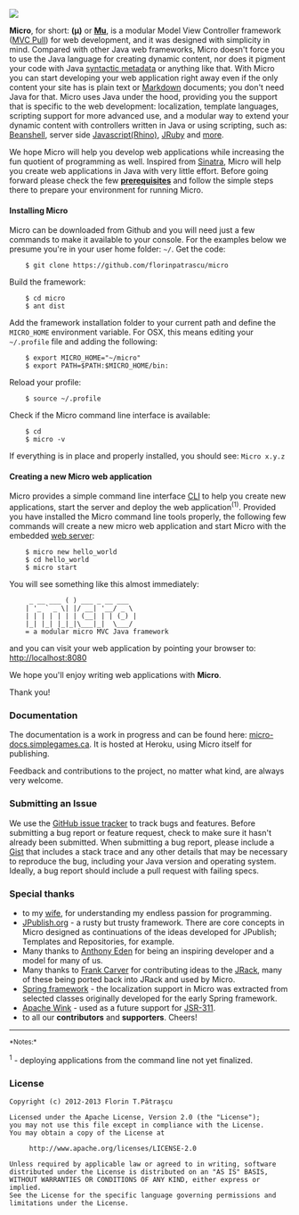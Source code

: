 ![](http://micro-docs.simplegames.ca/images/micro-logo.png)

**Micro**, for short: **(μ)** or **[Mu](http://en.wikipedia.org/wiki/Mu_\(letter\))**, is a modular Model View Controller framework ([MVC Pull](http://en.wikipedia.org/wiki/Web_application_framework#Push-based_vs._pull-based)) for web development, and it was designed with simplicity in mind. Compared with other Java web frameworks, Micro doesn't force you to use the Java language for creating dynamic content, nor does it pigment your code with Java [syntactic metadata](http://en.wikipedia.org/wiki/Java_annotation) or anything like that. With Micro you can start developing your web application right away even if the only content your site has is plain text or [Markdown](http://daringfireball.net/projects/markdown/) documents; you don't need Java for that. Micro uses Java under the hood, providing you the support that is specific to the web development: localization, template languages, scripting support for more advanced use, and a modular way to extend your dynamic content with controllers written in Java or using scripting, such as: [Beanshell](http://www.beanshell.org/), server side [Javascript(Rhino)](http://www.mozilla.org/rhino/), [JRuby](http://jruby.org/) and [more](http://commons.apache.org/bsf/).

We hope Micro will help you develop web applications while increasing the fun quotient of programming as well. Inspired from [Sinatra](http://www.sinatrarb.com/), Micro will help you create web applications in Java with very little effort. Before going forward please check the few **[prerequisites](http://micro-docs.simplegames.ca/misc/check_java.md)** and follow the simple steps there to prepare your environment for running Micro. 

#### Installing Micro
Micro can be downloaded from Github and you will need just a few commands to make it available to your console. For the examples below we presume you're in your user home folder: `~/`. Get the code:

        $ git clone https://github.com/florinpatrascu/micro

Build the framework:

        $ cd micro
        $ ant dist

Add the framework installation folder to your current path and define the `MICRO_HOME` environment variable. For OSX, this means editing your `~/.profile` file and adding the following: 

        $ export MICRO_HOME="~/micro"
        $ export PATH=$PATH:$MICRO_HOME/bin:

Reload your profile:

        $ source ~/.profile

Check if the Micro command line interface is available:

        $ cd
        $ micro -v

If everything is in place and properly installed, you should see: `Micro x.y.z`


#### Creating a new Micro web application
Micro provides a simple command line interface [CLI](http://micro-docs.simplegames.ca/cli.md) to help you create new applications, start the server and deploy the web application<sup>(1)</sup>. Provided you have installed the Micro command line tools properly, the following few commands will create a new micro web application and start Micro with the embedded [web server](http://docs.codehaus.org/display/JETTY/About+Jetty):

        $ micro new hello_world
        $ cd hello_world
        $ micro start

You will see something like this almost immediately:

         _ __ ___ ( ) ___ _ __ ___ 
        | '_ ` _ \| |/ __| '__/ _ \ 
        | | | | | | | (__| | | (_) |
        |_| |_| |_|_|\___|_|  \___/ 
        = a modular micro MVC Java framework

and you can visit your web application by pointing your browser to: [http://localhost:8080](http://localhost:8080)

We hope you'll enjoy writing web applications with **Micro**.

Thank you!    

### Documentation
The documentation is a work in progress and can be found here: [micro-docs.simplegames.ca](http://micro-docs.simplegames.ca). It is hosted at Heroku, using Micro itself for publishing. 

Feedback and contributions to the project, no matter what kind, are always very welcome.

### Submitting an Issue
We use the [GitHub issue tracker](https://github.com/florinpatrascu/micro/issues) to track bugs and features. Before submitting a bug report or feature request, check to make sure it hasn't already been submitted. When submitting a bug report, please include a [Gist](https://gist.github.com/) that includes a stack trace and any other details that may be necessary to reproduce the bug, including your Java version and operating system. Ideally, a bug report should include a pull request with failing specs.

### Special thanks
  - to my [wife](http://twitter.com/simonuta), for understanding my endless passion for programming.
  - [JPublish.org](http://jpublish.org/) - a rusty but trusty framework. There are core concepts in Micro designed as continuations of the ideas developed for JPublish; Templates and Repositories, for example.
  - Many thanks to [Anthony Eden](https://github.com/aeden) for being an inspiring developer and a model for many of us.
  - Many thanks to [Frank Carver](https://github.com/efficacy) for contributing ideas to the [JRack](https://github.com/florinpatrascu/jrack), many of these being ported back into JRack and used by Micro.
  - [Spring framework](http://www.springsource.org/) - the localization support in Micro was extracted from selected classes originally developed for the early Spring framework.
  - [Apache Wink](http://en.wikipedia.org/wiki/Apache_Wink) - used as a future support for [JSR-311](http://www.jcp.org/en/jsr/detail?id=311).
  - to all our **contributors** and **supporters**. Cheers!

<hr>
<sub>*Notes:*</sub>

<sup>1</sup> - deploying applications from the command line not yet finalized.

### License

    Copyright (c) 2012-2013 Florin T.Pătraşcu

    Licensed under the Apache License, Version 2.0 (the "License");
    you may not use this file except in compliance with the License.
    You may obtain a copy of the License at

         http://www.apache.org/licenses/LICENSE-2.0

    Unless required by applicable law or agreed to in writing, software
    distributed under the License is distributed on an "AS IS" BASIS,
    WITHOUT WARRANTIES OR CONDITIONS OF ANY KIND, either express or implied.
    See the License for the specific language governing permissions and
    limitations under the License.

